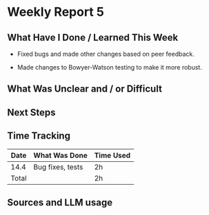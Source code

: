 # Weekly Report 5

## What Have I Done / Learned This Week

- Fixed bugs and made other changes based on peer feedback.

- Made changes to Bowyer-Watson testing to make it more robust.

## What Was Unclear and / or Difficult



## Next Steps



## Time Tracking

| Date | What Was Done | Time Used |
|------|---------------|-----------|
| 14.4 | Bug fixes, tests | 2h |
| Total | | 2h |

## Sources and LLM usage

